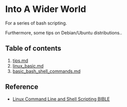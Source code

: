 # Into A Wider World
For a series of bash scripting.

Furthermore, some tips on Debian/Ubuntu distributions..

## Table of contents

1. [tips.md](https://github.com/keunbum/into-a-wider-world/blob/main/tips.md)
2. [linux_basic.md](https://github.com/keunbum/into-a-wider-world/blob/main/linux_basic.md)
3. [basic_bash_shell_commands.md](https://github.com/keunbum/into-a-wider-world/blob/main/basic_bash_shell_commands.md)


## Reference
* [Linux Command Line and Shell Scripting BIBLE](http://www.kyobobook.co.kr/product/detailViewKor.laf?mallGb=KOR&ejkGb=KOR&barcode=9791187431039)
